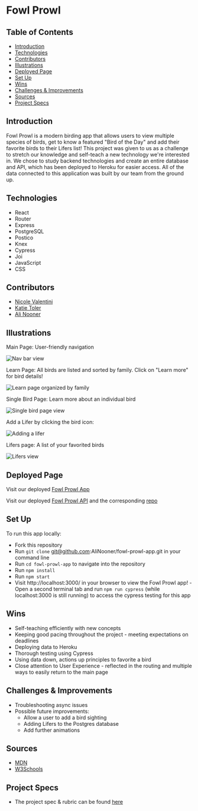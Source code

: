 # Fowl Prowl

## Table of Contents

  - [Introduction](#Introduction)
  - [Technologies](#Technologies)
  - [Contributors](#Contributors)
  - [Illustrations](#Illustrations)
  - [Deployed Page](#Deployed-Page)
  - [Set Up](#Set-Up)
  - [Wins](#Wins)
  - [Challenges & Improvements](#Challenges-&-Improvements)
  - [Sources](#Sources)
  - [Project Specs](#Project-Specs)

## Introduction

Fowl Prowl is a modern birding app that allows users to view multiple species of birds, get to know a featured "Bird of the Day" and add their favorite birds to their Lifers list! This project was given to us as a challenge to stretch our knowledge and self-teach a new technology we're interested in. We chose to study backend technologies and create an entire database and API, which has been deployed to Heroku for easier access. All of the data connected to this application was built by our team from the ground up.


## Technologies
  - React
  - Router
  - Express
  - PostgreSQL
  - Postico
  - Knex
  - Cypress
  - Joi
  - JavaScript
  - CSS

## Contributors
  - [Nicole Valentini](https://github.com/nvalentini21)
  - [Katie Toler](https://github.com/KATIETOLER)
  - [Ali Nooner](https://github.com/alinooner)

## Illustrations
Main Page: User-friendly navigation

![Nav bar view](https://media3.giphy.com/media/bVyM8oVcl3QHoPjlRn/giphy.gif)

Learn Page: All birds are listed and sorted by family. Click on "Learn more" for bird details!

![Learn page organized by family](https://media1.giphy.com/media/vGHODBxjzqdCeoOsWU/giphy.gif)

Single Bird Page: Learn more about an individual bird

![Single bird page view](https://media4.giphy.com/media/n4IGTZEX6dXwXu9JLQ/giphy.gif)

Add a Lifer by clicking the bird icon:

![Adding a lifer](https://media4.giphy.com/media/RlvcWDys5QKbqmCokf/giphy.gif)

Lifers page: A list of your favorited birds

![Lifers view](https://media4.giphy.com/media/0Vd4csmLuxUR4IvMXf/giphy.gif)


## Deployed Page

Visit our deployed [Fowl Prowl App](
  )

Visit our deployed [Fowl Prowl API]('https://fowl-prowl-api.herokuapp.com/api/v1/allBirds') and the corresponding [repo]('https://github.com/KATIETOLER/fowl-prowl-api')

## Set Up
To run this app locally:

- Fork this repository
- Run `git clone` git@github.com:AliNooner/fowl-prowl-app.git in your command line
- Run `cd fowl-prowl-app` to navigate into the repository
- Run `npm install`
- Run `npm start`
- Visit http://localhost:3000/ in your browser to view the Fowl Prowl app!
-Open a second terminal tab and run `npm run cypress` (while localhost:3000 is still running) to access the cypress testing for this app

## Wins
  - Self-teaching efficiently with new concepts
  - Keeping good pacing throughout the project - meeting expectations on deadlines
  - Deploying data to Heroku
  - Thorough testing using Cypress
  - Using data down, actions up principles to favorite a bird
  - Close attention to User Experience - reflected in the routing and multiple ways to easily return to the main page

## Challenges & Improvements
  - Troubleshooting async issues
  - Possible future improvements:
    - Allow a user to add a bird sighting
    - Adding Lifers to the Postgres database
    - Add further animations

## Sources
  - [MDN](https://developer.mozilla.org/en-US/docs/Learn/Server-side/Express_Nodejs/Introduction)
  - [W3Schools](https://www.w3schools.com/)

## Project Specs
  - The project spec & rubric can be found [here](https://frontend.turing.edu/projects/module-3/stretch.html)
